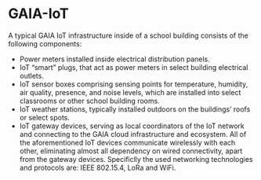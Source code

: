 # GAIA-IoT
A typical GAIA IoT infrastructure inside of a school building consists of the following components:
* Power meters installed inside electrical distribution panels.
* IoT “smart” plugs, that act as power meters in select building electrical outlets.
* IoT sensor boxes comprising sensing points for temperature, humidity, air quality, presence, and
noise levels, which are installed into select classrooms or other school building rooms.
* IoT weather stations, typically installed outdoors on the buildings’ roofs or select spots.
* IoT gateway devices, serving as local coordinators of the IoT network and connecting to the GAIA
cloud infrastructure and ecosystem.
All of the aforementioned IoT devices communicate wirelessly with each other, eliminating almost all
dependency on wired connectivity, apart from the gateway devices. Specificlly the used networking
technologies and protocols are: IEEE 802.15.4, LoRa and WiFi.
